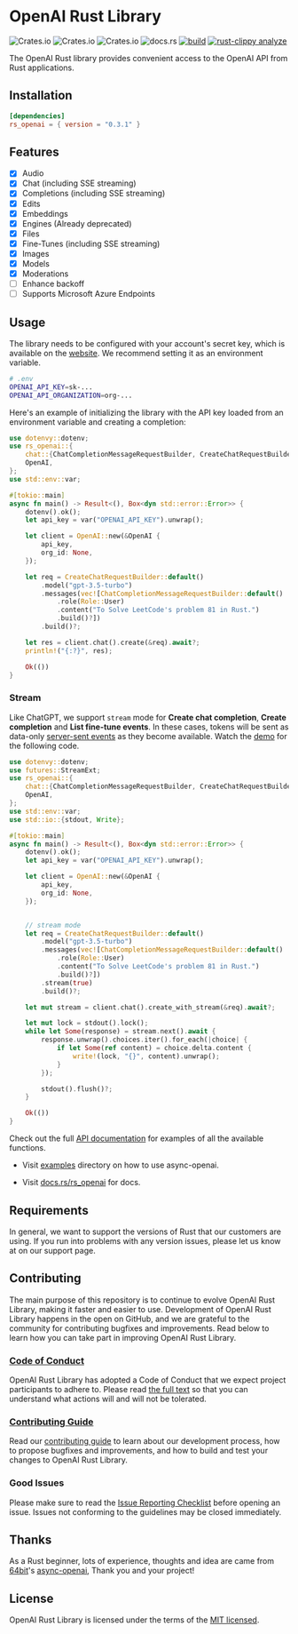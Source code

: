 # OpenAI Rust Library

![Crates.io](https://img.shields.io/crates/v/rs_openai?style=flat-square&logo=appveyor)
![Crates.io](https://img.shields.io/crates/d/rs_openai?style=flat-square&logo=appveyor)
![Crates.io](https://img.shields.io/crates/l/rs_openai?style=flat-square&logo=appveyor)
![docs.rs](https://img.shields.io/docsrs/rs_openai?style=flat-square&logo=appveyor)
[![build](https://github.com/YanceyOfficial/rs-openai/actions/workflows/rust.yml/badge.svg)](https://github.com/YanceyOfficial/rs-openai/actions/workflows/rust.yml)
[![rust-clippy analyze](https://github.com/YanceyOfficial/rs-openai/actions/workflows/rust-clippy.yml/badge.svg)](https://github.com/YanceyOfficial/rs-openai/actions/workflows/rust-clippy.yml)

The OpenAI Rust library provides convenient access to the OpenAI API from Rust applications.

## Installation

```toml
[dependencies]
rs_openai = { version = "0.3.1" }
```

## Features

- [x] Audio
- [x] Chat (including SSE streaming)
- [x] Completions (including SSE streaming)
- [x] Edits
- [x] Embeddings
- [x] Engines (Already deprecated)
- [x] Files
- [x] Fine-Tunes (including SSE streaming)
- [x] Images
- [x] Models
- [x] Moderations
- [ ] Enhance backoff
- [ ] Supports Microsoft Azure Endpoints

## Usage

The library needs to be configured with your account's secret key, which is available on the [website](https://platform.openai.com/account/api-keys). We recommend setting it as an environment variable.

```bash
# .env
OPENAI_API_KEY=sk-...
OPENAI_API_ORGANIZATION=org-...
```

Here's an example of initializing the library with the API key loaded from an environment variable and creating a completion:

```rust
use dotenvy::dotenv;
use rs_openai::{
    chat::{ChatCompletionMessageRequestBuilder, CreateChatRequestBuilder, Role},
    OpenAI,
};
use std::env::var;

#[tokio::main]
async fn main() -> Result<(), Box<dyn std::error::Error>> {
    dotenv().ok();
    let api_key = var("OPENAI_API_KEY").unwrap();

    let client = OpenAI::new(&OpenAI {
        api_key,
        org_id: None,
    });

    let req = CreateChatRequestBuilder::default()
        .model("gpt-3.5-turbo")
        .messages(vec![ChatCompletionMessageRequestBuilder::default()
            .role(Role::User)
            .content("To Solve LeetCode's problem 81 in Rust.")
            .build()?])
        .build()?;

    let res = client.chat().create(&req).await?;
    println!("{:?}", res);

    Ok(())
}
```

### Stream

Like ChatGPT, we support `stream` mode for **Create chat completion**, **Create completion** and **List fine-tune events**. In these cases, tokens will be sent as data-only [server-sent events](https://developer.mozilla.org/en-US/docs/Web/API/Server-sent_events/Using_server-sent_events#Event_stream_format) as they become available. Watch the [demo](https://edge.yancey.app/beg/qkzmqxyg-1680159198801.mp4) for the following code.

```rust
use dotenvy::dotenv;
use futures::StreamExt;
use rs_openai::{
    chat::{ChatCompletionMessageRequestBuilder, CreateChatRequestBuilder, Role},
    OpenAI,
};
use std::env::var;
use std::io::{stdout, Write};

#[tokio::main]
async fn main() -> Result<(), Box<dyn std::error::Error>> {
    dotenv().ok();
    let api_key = var("OPENAI_API_KEY").unwrap();

    let client = OpenAI::new(&OpenAI {
        api_key,
        org_id: None,
    });


    // stream mode
    let req = CreateChatRequestBuilder::default()
        .model("gpt-3.5-turbo")
        .messages(vec![ChatCompletionMessageRequestBuilder::default()
            .role(Role::User)
            .content("To Solve LeetCode's problem 81 in Rust.")
            .build()?])
        .stream(true)
        .build()?;

    let mut stream = client.chat().create_with_stream(&req).await?;

    let mut lock = stdout().lock();
    while let Some(response) = stream.next().await {
        response.unwrap().choices.iter().for_each(|choice| {
            if let Some(ref content) = choice.delta.content {
                write!(lock, "{}", content).unwrap();
            }
        });

        stdout().flush()?;
    }

    Ok(())
}
```

Check out the full [API documentation](https://platform.openai.com/docs/api-reference/) for examples of all the available functions.

- Visit [examples](https://github.com/YanceyOfficial/rs-openai/tree/master/examples) directory on how to use async-openai.

- Visit [docs.rs/rs_openai](https://docs.rs/rs_openai) for docs.

## Requirements

In general, we want to support the versions of Rust that our customers are using. If you run into problems with any version issues, please let us know at on our support page.

## Contributing

The main purpose of this repository is to continue to evolve OpenAI Rust Library, making it faster and easier to use. Development of OpenAI Rust Library happens in the open on GitHub, and we are grateful to the community for contributing bugfixes and improvements. Read below to learn how you can take part in improving OpenAI Rust Library.

### [Code of Conduct](./CODE_OF_CONDUCT.md)

OpenAI Rust Library has adopted a Code of Conduct that we expect project participants to adhere to. Please read [the full text](./CODE_OF_CONDUCT.md) so that you can understand what actions will and will not be tolerated.

### [Contributing Guide](./CONTRIBUTING.md)

Read our [contributing guide](./CONTRIBUTING.md) to learn about our development process, how to propose bugfixes and improvements, and how to build and test your changes to OpenAI Rust Library.

### Good Issues

Please make sure to read the [Issue Reporting Checklist](./.github/ISSUE_TEMPLATE/bug_report.md) before opening an issue. Issues not conforming to the guidelines may be closed immediately.

## Thanks

As a Rust beginner, lots of experience, thoughts and idea are came from [64bit](https://github.com/64bit)'s [async-openai](https://github.com/64bit/async-openai), Thank you and your project!

## License

OpenAI Rust Library is licensed under the terms of the [MIT licensed](https://opensource.org/licenses/MIT).
